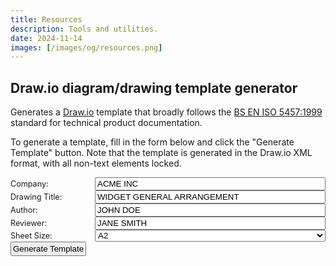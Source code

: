 ```yaml
---
title: Resources
description: Tools and utilities.
date: 2024-11-14
images: [/images/og/resources.png]
---
```


## Draw.io diagram/drawing template generator

Generates a [Draw.io](https://app.diagrams.net/) template that broadly follows the
[BS EN ISO 5457:1999](https://knowledge.bsigroup.com/products/technical-product-documentation-sizes-and-layout-of-drawing-sheets?version=standard)
standard for technical product documentation.

To generate a template, fill in the form below and click the "Generate Template" button. Note that the template is
generated in the Draw.io XML format, with all non-text elements locked.

<div id="generator" class="form-container">
  <div class="form-row">
    <label for="companyName" class="form-label">Company:</label>
    <div class="form-input">
      <input type="text" id="companyName" value="ACME INC" >
    </div>
  </div>
  <div class="form-row">
    <label for="drawingTitle" class="form-label">Drawing Title:</label>
    <div class="form-input">
      <input type="text" id="drawingTitle" value="WIDGET GENERAL ARRANGEMENT" >
    </div>
  </div>
  <div class="form-row">
    <label for="authorName" class="form-label">Author:</label>
    <div class="form-input">
      <input type="text" id="authorName" value="JOHN DOE" >
    </div>
  </div>
  <div class="form-row">
    <label for="reviewedBy" class="form-label">Reviewer:</label>
    <div class="form-input">
      <input type="text" id="reviewedBy" value="JANE SMITH" >
    </div>
  </div>
  <div class="form-row">
    <label for="paperSize" class="form-label">Sheet Size:</label>
    <div class="form-input">
      <select id="paperSize">
        <option value="A4">A4</option>
        <option value="A3">A3</option>
        <option value="A2" selected>A2</option>
        <option value="A1">A1</option>
      </select>
    </div>
  </div>
  <div class="form-row">
    <div class="form-input-offset">
      <button id="generateBtn">Generate Template</button>
    </div>
  </div>
</div>
<style>
.form-container {
  max-width: 600px;
}
.form-row {
  display: flex;
  align-items: center;
}
.form-label {
  width: 120px;
  padding-right: 15px;
  font-size: 0.9em;
  flex-shrink: 0;
}
.form-input {
  flex-grow: 1;
}
.form-input input, .form-input select {
  width: 100%;
}
button {
  padding: 2px;
}

</style>
<script src="/js/drawio-generator/constants.js" type="module"></script>
<script src="/js/drawio-generator/utils.js" type="module"></script>
<script src="/js/drawio-generator/grid.js" type="module"></script>
<script src="/js/drawio-generator/draw.js" type="module"></script>
<script src="/js/drawio-generator/main.js" type="module"></script>
<script type="module">
import { PAPER_SIZES } from '/js/drawio-generator/constants.js';
import { generateDrawioTemplate } from '/js/drawio-generator/main.js';
function downloadFile(content, filename, type = 'application/xml') {
  const blob = new Blob([content], {type});
  const url = URL.createObjectURL(blob);
  const a = document.createElement('a');
  a.href = url;
  a.download = filename;
  document.body.appendChild(a);
  a.click();
  document.body.removeChild(a);
  URL.revokeObjectURL(url);
}
function generateAndDownload(
  paperSize,
  companyName,
  drawingTitle,
  authorName,
  reviewedBy
  ) {
  const xmlString = generateDrawioTemplate(
    paperSize,
    companyName,
    drawingTitle,
    authorName,
    reviewedBy
  );
  downloadFile(xmlString, 'template.drawio');
}
document.getElementById('generateBtn').addEventListener('click', () => {
  const paperSizeSelect = document.getElementById('paperSize');
  const paperSize = PAPER_SIZES[paperSizeSelect.value];
  const config = {
    paperSize: paperSize,
    companyName: document.getElementById('companyName').value,
    drawingTitle: document.getElementById('drawingTitle').value,
    authorName: document.getElementById('authorName').value,
    reviewedBy: document.getElementById('reviewedBy').value
  };
  generateAndDownload(
    config.paperSize,
    config.companyName,
    config.drawingTitle,
    config.authorName,
    config.reviewedBy
  );
});
</script>
